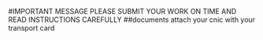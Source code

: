 #IMPORTANT MESSAGE
PLEASE SUBMIT YOUR WORK ON TIME AND READ INSTRUCTIONS CAREFULLY
##documents
attach your cnic with your transport card

